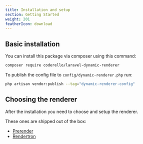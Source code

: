 ```yaml
---
title: Installation and setup
section: Getting Started
weight: 201
featherIcon: download
---
```


## Basic installation

You can install this package via composer using this command:

```bash
composer require coderello/laravel-dynamic-renderer
```

To publish the config file to `config/dynamic-renderer.php` run:

```bash
php artisan vendor:publish --tag="dynamic-renderer-config"
```

## Choosing the renderer

After the installation you need to choose and setup the renderer.

These ones are shipped out of the box:

- [Prerender]({{base}}/{{version}}/prerender)
- [Rendertron]({{base}}/{{version}}/rendertron)
